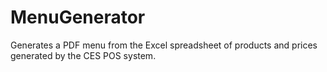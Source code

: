 # MenuGenerator

Generates a PDF menu from the Excel spreadsheet of products and prices generated by the CES POS system.
